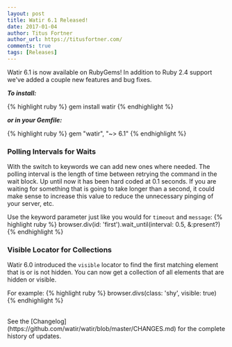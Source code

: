 ```yaml
---
layout: post
title: Watir 6.1 Released!
date: 2017-01-04
author: Titus Fortner
author_url: https://titusfortner.com/
comments: true
tags: [Releases]
---
```


Watir 6.1 is now available on RubyGems! In addition to Ruby 2.4 support
we've added a couple new features and bug fixes.
<!--more-->

***To install:***

{% highlight ruby %}
gem install watir
{% endhighlight %}

***or in your Gemfile:*** 

{% highlight ruby %}
gem "watir", "~> 6.1"
{% endhighlight %}
<br/>

### Polling Intervals for Waits

With the switch to keywords we can add new ones where needed. The polling
interval is the length of time between retrying the command in the wait block.
Up until now it has been hard coded at 0.1 seconds. If you are waiting for something
that is going to take longer than a second, it could make sense to increase
this value to reduce the unnecessary pinging of your server, etc.

Use the keyword parameter just like you would for `timeout` and `message`:
{% highlight ruby %}
browser.div(id: 'first').wait_until(interval: 0.5, &:present?)
{% endhighlight %}
<br/>

### Visible Locator for Collections

Watir 6.0 introduced the `visible` locator to find the first matching element
that is or is not hidden. You can now get a collection of all elements that are
hidden or visible.

For example:
{% highlight ruby %}
browser.divs(class: 'shy', visible: true)
{% endhighlight %}

<br/>
See the [Changelog](https://github.com/watir/watir/blob/master/CHANGES.md) 
for the complete history of updates.


